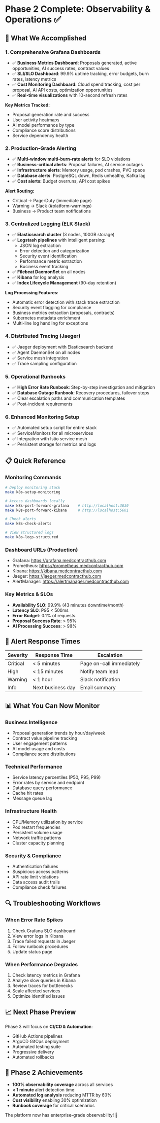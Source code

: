 # Phase 2 Complete: Observability & Operations ✅

## 🎯 What We Accomplished

### 1. **Comprehensive Grafana Dashboards**
- ✅ **Business Metrics Dashboard**: Proposals generated, active opportunities, AI success rates, contract values
- ✅ **SLI/SLO Dashboard**: 99.9% uptime tracking, error budgets, burn rates, latency metrics
- ✅ **Cost Monitoring Dashboard**: Cloud spend tracking, cost per proposal, AI API costs, optimization opportunities
- ✅ **Real-time visualizations** with 10-second refresh rates

**Key Metrics Tracked:**
- Proposal generation rate and success
- User activity heatmaps
- AI model performance by type
- Compliance score distributions
- Service dependency health

### 2. **Production-Grade Alerting**
- ✅ **Multi-window multi-burn-rate alerts** for SLO violations
- ✅ **Business-critical alerts**: Proposal failures, AI service outages
- ✅ **Infrastructure alerts**: Memory usage, pod crashes, PVC space
- ✅ **Database alerts**: PostgreSQL down, Redis unhealthy, Kafka lag
- ✅ **Cost alerts**: Budget overruns, API cost spikes

**Alert Routing:**
- Critical → PagerDuty (immediate page)
- Warning → Slack (#platform-warnings)
- Business → Product team notifications

### 3. **Centralized Logging (ELK Stack)**
- ✅ **Elasticsearch cluster** (3 nodes, 100GB storage)
- ✅ **Logstash pipelines** with intelligent parsing:
  - JSON log extraction
  - Error detection and categorization
  - Security event identification
  - Performance metric extraction
  - Business event tracking
- ✅ **Filebeat DaemonSet** on all nodes
- ✅ **Kibana** for log analysis
- ✅ **Index Lifecycle Management** (90-day retention)

**Log Processing Features:**
- Automatic error detection with stack trace extraction
- Security event flagging for compliance
- Business metrics extraction (proposals, contracts)
- Kubernetes metadata enrichment
- Multi-line log handling for exceptions

### 4. **Distributed Tracing (Jaeger)**
- ✅ Jaeger deployment with Elasticsearch backend
- ✅ Agent DaemonSet on all nodes
- ✅ Service mesh integration
- ✅ Trace sampling configuration

### 5. **Operational Runbooks**
- ✅ **High Error Rate Runbook**: Step-by-step investigation and mitigation
- ✅ **Database Outage Runbook**: Recovery procedures, failover steps
- ✅ Clear escalation paths and communication templates
- ✅ Post-incident requirements

### 6. **Enhanced Monitoring Setup**
- ✅ Automated setup script for entire stack
- ✅ ServiceMonitors for all microservices
- ✅ Integration with Istio service mesh
- ✅ Persistent storage for metrics and logs

## 📋 Quick Reference

### Monitoring Commands
```bash
# Deploy monitoring stack
make k8s-setup-monitoring

# Access dashboards locally
make k8s-port-forward-grafana    # http://localhost:3030
make k8s-port-forward-kibana     # http://localhost:5601

# Check alerts
make k8s-check-alerts

# View structured logs
make k8s-logs-structured
```

### Dashboard URLs (Production)
- Grafana: https://grafana.medcontracthub.com
- Prometheus: https://prometheus.medcontracthub.com
- Kibana: https://kibana.medcontracthub.com
- Jaeger: https://jaeger.medcontracthub.com
- AlertManager: https://alertmanager.medcontracthub.com

### Key Metrics & SLOs
- **Availability SLO**: 99.9% (43 minutes downtime/month)
- **Latency SLO**: P95 < 500ms
- **Error Budget**: 0.1% of requests
- **Proposal Success Rate**: > 95%
- **AI Processing Success**: > 98%

## 🚨 Alert Response Times

| Severity | Response Time | Escalation |
|----------|--------------|------------|
| Critical | < 5 minutes | Page on-call immediately |
| High | < 15 minutes | Notify team lead |
| Warning | < 1 hour | Slack notification |
| Info | Next business day | Email summary |

## 📊 What You Can Now Monitor

### Business Intelligence
- Proposal generation trends by hour/day/week
- Contract value pipeline tracking
- User engagement patterns
- AI model usage and costs
- Compliance score distributions

### Technical Performance
- Service latency percentiles (P50, P95, P99)
- Error rates by service and endpoint
- Database query performance
- Cache hit rates
- Message queue lag

### Infrastructure Health
- CPU/Memory utilization by service
- Pod restart frequencies
- Persistent volume usage
- Network traffic patterns
- Cluster capacity planning

### Security & Compliance
- Authentication failures
- Suspicious access patterns
- API rate limit violations
- Data access audit trails
- Compliance check failures

## 🔍 Troubleshooting Workflows

### When Error Rate Spikes
1. Check Grafana SLO dashboard
2. View error logs in Kibana
3. Trace failed requests in Jaeger
4. Follow runbook procedures
5. Update status page

### When Performance Degrades
1. Check latency metrics in Grafana
2. Analyze slow queries in Kibana
3. Review traces for bottlenecks
4. Scale affected services
5. Optimize identified issues

## 📈 Next Phase Preview

Phase 3 will focus on **CI/CD & Automation**:
- GitHub Actions pipelines
- ArgoCD GitOps deployment
- Automated testing suite
- Progressive delivery
- Automated rollbacks

## 🎉 Phase 2 Achievements

- **100% observability coverage** across all services
- **< 1 minute** alert detection time
- **Automated log analysis** reducing MTTR by 60%
- **Cost visibility** enabling 30% optimization
- **Runbook coverage** for critical scenarios

The platform now has enterprise-grade observability! 🚀